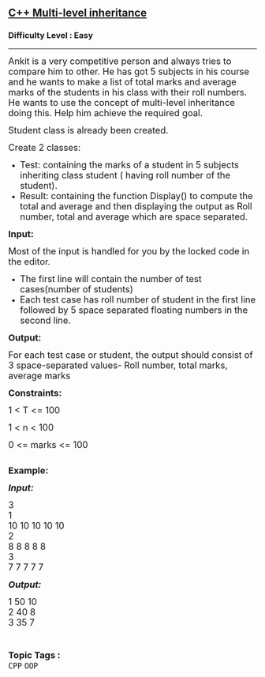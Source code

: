 <h2><a href="https://practice.geeksforgeeks.org/problems/c-multi-level-inheritance/1?page=3&category[]=CPP&sortBy=submissions">C++ Multi-level inheritance</a></h2><h3>Difficulty Level : Easy</h3><hr><div class="problems_problem_content__Xm_eO"><p><span style="font-size:18px">Ankit is a very competitive person and always tries to compare him to other. He has got 5 subjects in his course and he wants to make a list of total marks and average marks of the students in his class with their roll numbers. He wants to use the concept of multi-level inheritance doing this. Help him achieve the required goal.&nbsp; &nbsp;</span></p>

<p><span style="font-size:18px">Student class is already been created.</span></p>

<p><span style="font-size:18px">Create 2 classes:</span></p>

<ul>
	<li><span style="font-size:18px">Test: containing the marks of a student in 5 subjects inheriting class&nbsp;student ( having roll number of the student).</span></li>
	<li><span style="font-size:18px">Result: containing the function Display() to compute the total and average and then displaying the output as Roll number, total and average which are space separated.</span></li>
</ul>

<p><span style="font-size:18px"><strong>Input:</strong></span></p>

<p><span style="font-size:18px">Most of the input is handled for you by the locked code in the editor.</span></p>

<ul>
	<li><span style="font-size:18px">The first line will contain the number of test cases(number of students)</span></li>
	<li><span style="font-size:18px">Each test case has roll number of student in the first line followed by 5 space separated floating numbers in the second line.</span></li>
</ul>

<p><span style="font-size:18px"><strong>Output:</strong></span></p>

<p><span style="font-size:18px">For each test case or student, the output should consist of 3 space-separated&nbsp;values- Roll number, total marks, average marks&nbsp;</span></p>

<p><span style="font-size:18px"><strong>Constraints:&nbsp;</strong></span></p>

<p><span style="font-size:18px">1 &lt; T &lt;= 100</span></p>

<p><span style="font-size:18px">1 &lt; n &lt; 100</span></p>

<p><span style="font-size:18px">0 &lt;= marks &lt;= 100</span><br>
&nbsp;</p>

<p><span style="font-size:18px"><strong>Example:</strong></span></p>

<p><span style="font-size:18px"><em><strong>Input:</strong></em></span></p>

<p><span style="font-size:18px">3<br>
1<br>
10 10 10 10 10<br>
2<br>
8 8 8 8 8&nbsp;<br>
3&nbsp;<br>
7 7 7 7 7</span></p>

<p><span style="font-size:18px"><em><strong>Output:</strong></em></span></p>

<p><span style="font-size:18px">1 50 10<br>
2 40 8<br>
3 35 7</span></p>
</div><br><p><span style=font-size:18px><strong>Topic Tags : </strong><br><code>CPP</code>&nbsp;<code>OOP</code>&nbsp;